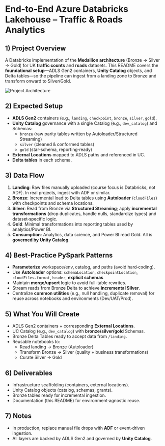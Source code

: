 # End-to-End Azure Databricks Lakehouse – Traffic & Roads Analytics

## 1) Project Overview
A Databricks implementation of the **Medallion architecture** (Bronze → Silver → Gold) for UK **traffic counts** and **roads** datasets. This README covers the **foundational setup**—ADLS Gen2 containers, **Unity Catalog** objects, and Delta tables—so the pipeline can ingest from a landing zone to Bronze and transform onward to Silver/Gold.

![Project Architecture](21171212-b851-4a45-be77-0193cedf84b5.png)

## 2) Expected Setup
- **ADLS Gen2** containers (e.g., `landing`, `checkpoint`, `bronze`, `silver`, `gold`).
- **Unity Catalog** governance with a single Catalog (e.g., `dev_catalog`) and Schemas:
  - `bronze` (raw parity tables written by Autoloader/Structured Streaming)
  - `silver` (cleaned & conformed tables)
  - `gold` (star‑schema, reporting‑ready)
- **External Locations** mapped to ADLS paths and referenced in UC.
- **Delta tables** in each schema.

## 3) Data Flow
1. **Landing**: Raw files manually uploaded (course focus is Databricks, not ADF). In real projects, ingest with ADF or similar.
2. **Bronze**: Incremental load to Delta tables using **Autoloader** (`cloudFiles`) with checkpoints and schema locations.
3. **Silver**: Read from Bronze via **Structured Streaming**; apply **incremental transformations** (drop duplicates, handle nulls, standardize types) and dataset‑specific logic.
4. **Gold**: Minimal transformations into reporting tables used by analytics/Power BI.
5. **Consumption**: Analytics, data science, and Power BI read Gold. All is **governed by Unity Catalog**.

## 4) Best‑Practice PySpark Patterns
- **Parameterize** workspace/env, catalog, and paths (avoid hard‑coding).
- Use **Autoloader** options: `schemaLocation`, `checkpointLocation`, `cloudFiles.format`, `header`, **explicit schemas**.
- Maintain **merge/upsert** logic to avoid full-table rewrites.
- Stream reads from Bronze Delta to achieve **incremental Silver**.
- Centralize **common utilities** (e.g., null handling, duplicate removal) for reuse across notebooks and environments (Dev/UAT/Prod).

## 5) What You Will Create
- ADLS Gen2 containers + corresponding **External Locations**.
- UC Catalog (e.g., `dev_catalog`) with **bronze/silver/gold** Schemas.
- Bronze Delta Tables ready to accept data from `/landing`.
- Reusable notebooks to:
  - Read landing → Bronze (Autoloader)
  - Transform Bronze → Silver (quality + business transformations)
  - Curate Silver → Gold

## 6) Deliverables
- Infrastructure scaffolding (containers, external locations).
- Unity Catalog objects (catalog, schemas, grants).
- Bronze tables ready for incremental ingestion.
- Documentation (this README) for environment‑agnostic reuse.

## 7) Notes
- In production, replace manual file drops with **ADF** or event‑driven ingestion.
- All layers are backed by ADLS Gen2 and governed by **Unity Catalog**.

